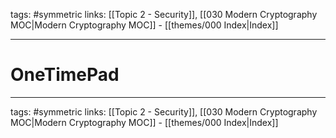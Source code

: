tags: #symmetric 
links:  [[Topic 2 - Security]], [[030 Modern Cryptography MOC|Modern Cryptography MOC]] - [[themes/000 Index|Index]]

---
# OneTimePad


---
tags: #symmetric 
links:  [[Topic 2 - Security]], [[030 Modern Cryptography MOC|Modern Cryptography MOC]] - [[themes/000 Index|Index]]